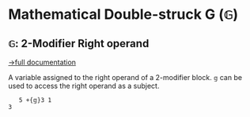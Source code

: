 # Mathematical Double-struck G (`𝔾`)

## `𝔾`: 2-Modifier Right operand
[→full documentation](https://mlochbaum.github.io/BQN/doc/block.html#operands)

A variable assigned to the right operand of a 2-modifier block. `𝕘` can be used to access the right operand as a subject.

```bqn
   5 +{𝕘}3 1
3
```
